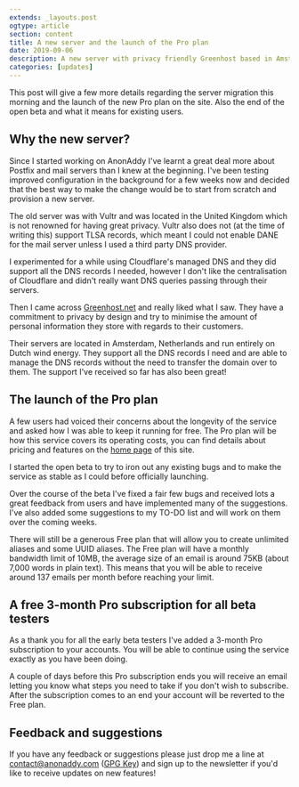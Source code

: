 ```yaml
---
extends: _layouts.post
ogtype: article
section: content
title: A new server and the launch of the Pro plan
date: 2019-09-06
description: A new server with privacy friendly Greenhost based in Amsterdam and the launch of the Pro plan!
categories: [updates]
---
```


This post will give a few more details regarding the server migration this morning and the launch of the new Pro plan on the site. Also the end of the open beta and what it means for existing users.

## Why the new server?

Since I started working on AnonAddy I've learnt a great deal more about Postfix and mail servers than I knew at the beginning. I've been testing improved configuration in the background for a few weeks now and decided that the best way to make the change would be to start from scratch and provision a new server.

The old server was with Vultr and was located in the United Kingdom which is not renowned for having great privacy. Vultr also does not (at the time of writing this) support TLSA records, which meant I could not enable DANE for the mail server unless I used a third party DNS provider.

I experimented for a while using Cloudflare's managed DNS and they did support all the DNS records I needed, however I don't like the centralisation of Cloudflare and didn't really want DNS queries passing through their servers.

Then I came across [Greenhost.net](https://greenhost.net) and really liked what I saw. They have a commitment to privacy by design and try to minimise the amount of personal information they store with regards to their customers.

Their servers are located in Amsterdam, Netherlands and run entirely on Dutch wind energy. They support all the DNS records I need and are able to manage the DNS records without the need to transfer the domain over to them. The support I've received so far has also been great!

## The launch of the Pro plan

A few users had voiced their concerns about the longevity of the service and asked how I was able to keep it running for free. The Pro plan will be how this service covers its operating costs, you can find details about pricing and features on the [home page](https://anonaddy.com) of this site.

I started the open beta to try to iron out any existing bugs and to make the service as stable as I could before officially launching.

Over the course of the beta I've fixed a fair few bugs and received lots a great feedback from users and have implemented many of the suggestions. I've also added some suggestions to my TO-DO list and will work on them over the coming weeks.

There will still be a generous Free plan that will allow you to create unlimited aliases and some UUID aliases. The Free plan will have a monthly bandwidth limit of 10MB, the average size of an email is around 75KB (about 7,000 words in plain text). This means that you will be able to receive around 137 emails per month before reaching your limit.

## A free 3-month Pro subscription for all beta testers

As a thank you for all the early beta testers I've added a 3-month Pro subscription to your accounts. You will be able to continue using the service exactly as you have been doing.

A couple of days before this Pro subscription ends you will receive an email letting you know what steps you need to take if you don't wish to subscribe. After the subscription comes to an end your account will be reverted to the Free plan.


## Feedback and suggestions

If you have any feedback or suggestions please just drop me a line at [contact@anonaddy.com](mailto:contact@anonaddy.com) ([GPG Key](/anonaddy-contact-public-key.asc)) and sign up to the newsletter if you'd like to receive updates on new features!
